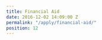 ```yaml
---
title: Financial Aid
date: 2016-12-02 14:09:00 Z
permalink: "/apply/financial-aid/"
position: 12
---
```


